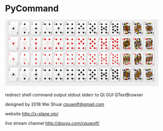 # PyCommand

![pokercards](pokercards.gif)

redirect shell command output stdout stderr to Qt GUI QTextBrowser

designed by 2018 Wei Shuai <cpuwolf@gmail.com>

website http://x-plane.vip/

live stream channel http://douyu.com/cpuwolf/
